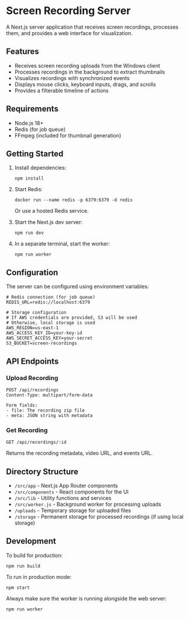# Screen Recording Server

A Next.js server application that receives screen recordings, processes them, and provides a web interface for visualization.

## Features

- Receives screen recording uploads from the Windows client
- Processes recordings in the background to extract thumbnails
- Visualizes recordings with synchronized events
- Displays mouse clicks, keyboard inputs, drags, and scrolls
- Provides a filterable timeline of actions

## Requirements

- Node.js 18+
- Redis (for job queue)
- FFmpeg (included for thumbnail generation)

## Getting Started

1. Install dependencies:
   ```
   npm install
   ```

2. Start Redis:
   ```
   docker run --name redis -p 6379:6379 -d redis
   ```
   Or use a hosted Redis service.

3. Start the Next.js dev server:
   ```
   npm run dev
   ```

4. In a separate terminal, start the worker:
   ```
   npm run worker
   ```

## Configuration

The server can be configured using environment variables:

```
# Redis connection (for job queue)
REDIS_URL=redis://localhost:6379

# Storage configuration
# If AWS credentials are provided, S3 will be used
# Otherwise, local storage is used
AWS_REGION=us-east-1
AWS_ACCESS_KEY_ID=your-key-id
AWS_SECRET_ACCESS_KEY=your-secret
S3_BUCKET=screen-recordings
```

## API Endpoints

### Upload Recording

```
POST /api/recordings
Content-Type: multipart/form-data

Form fields:
- file: The recording zip file
- meta: JSON string with metadata
```

### Get Recording

```
GET /api/recordings/:id
```

Returns the recording metadata, video URL, and events URL.

## Directory Structure

- `/src/app` - Next.js App Router components
- `/src/components` - React components for the UI
- `/src/lib` - Utility functions and services
- `/src/worker.js` - Background worker for processing uploads
- `/uploads` - Temporary storage for uploaded files
- `/storage` - Permanent storage for processed recordings (if using local storage)

## Development

To build for production:

```
npm run build
```

To run in production mode:

```
npm start
```

Always make sure the worker is running alongside the web server:

```
npm run worker
``` 